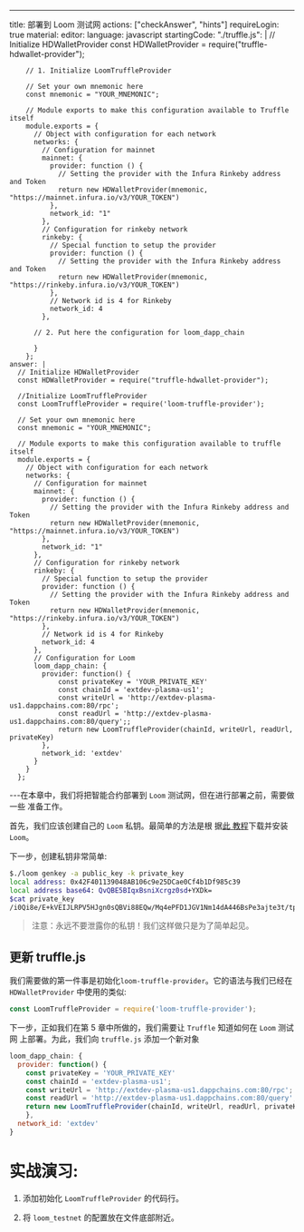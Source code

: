 ---
title: 部署到 Loom 测试网
actions: ["checkAnswer", "hints"]
requireLogin: true
material:
  editor:
    language: javascript
    startingCode:
      "./truffle.js": |
        // Initialize HDWalletProvider
        const HDWalletProvider = require("truffle-hdwallet-provider");

        // 1. Initialize LoomTruffleProvider

        // Set your own mnemonic here
        const mnemonic = "YOUR_MNEMONIC";

        // Module exports to make this configuration available to Truffle itself
        module.exports = {
          // Object with configuration for each network
          networks: {
            // Configuration for mainnet
            mainnet: {
              provider: function () {
                // Setting the provider with the Infura Rinkeby address and Token
                return new HDWalletProvider(mnemonic, "https://mainnet.infura.io/v3/YOUR_TOKEN")
              },
              network_id: "1"
            },
            // Configuration for rinkeby network
            rinkeby: {
              // Special function to setup the provider
              provider: function () {
                // Setting the provider with the Infura Rinkeby address and Token
                return new HDWalletProvider(mnemonic, "https://rinkeby.infura.io/v3/YOUR_TOKEN")
              },
              // Network id is 4 for Rinkeby
              network_id: 4
            },

          // 2. Put here the configuration for loom_dapp_chain

          }
        };
    answer: |
      // Initialize HDWalletProvider
      const HDWalletProvider = require("truffle-hdwallet-provider");

      //Initialize LoomTruffleProvider
      const LoomTruffleProvider = require('loom-truffle-provider');

      // Set your own mnemonic here
      const mnemonic = "YOUR_MNEMONIC";

      // Module exports to make this configuration available to truffle itself
      module.exports = {
        // Object with configuration for each network
        networks: {
          // Configuration for mainnet
          mainnet: {
            provider: function () {
              // Setting the provider with the Infura Rinkeby address and Token
              return new HDWalletProvider(mnemonic, "https://mainnet.infura.io/v3/YOUR_TOKEN")
            },
            network_id: "1"
          },
          // Configuration for rinkeby network
          rinkeby: {
            // Special function to setup the provider
            provider: function () {
              // Setting the provider with the Infura Rinkeby address and Token
              return new HDWalletProvider(mnemonic, "https://rinkeby.infura.io/v3/YOUR_TOKEN")
            },
            // Network id is 4 for Rinkeby
            network_id: 4
          },
          // Configuration for Loom
          loom_dapp_chain: {
            provider: function() {
                const privateKey = 'YOUR_PRIVATE_KEY'
                const chainId = 'extdev-plasma-us1';
                const writeUrl = 'http://extdev-plasma-us1.dappchains.com:80/rpc';
                const readUrl = 'http://extdev-plasma-us1.dappchains.com:80/query';;
                return new LoomTruffleProvider(chainId, writeUrl, readUrl, privateKey)
            },
            network_id: 'extdev'
          }
        }
      };
---在本章中，我们将把智能合约部署到 `Loom` 测试网，但在进行部署之前，需要做一些
准备工作。

首先，我们应该创建自己的 `Loom` 私钥。最简单的方法是根
据<a href="https://loomx.io/developers/docs/en/basic-install-all.html" target=_blank>此
教程</a>下载并安装 `Loom`。

下一步，创建私钥非常简单:

```bash
$./loom genkey -a public_key -k private_key
local address: 0x42F401139048AB106c9e25DCae0Cf4b1Df985c39
local address base64: QvQBE5BIqxBsniXcrgz0sd+YXDk=
$cat private_key
/i0Qi8e/E+kVEIJLRPV5HJgn0sQBVi88EQw/Mq4ePFD1JGV1Nm14dA446BsPe3ajte3t/tpj7HaHDL84+Ce4Dg==
```

> 注意：永远不要泄露你的私钥！我们这样做只是为了简单起见。

## 更新 truffle.js

我们需要做的第一件事是初始化`loom-truffle-provider`。它的语法与我们已经在
`HDWalletProvider` 中使用的类似:

```JavaScript
const LoomTruffleProvider = require('loom-truffle-provider');
```

下一步，正如我们在第 5 章中所做的，我们需要让 `Truffle` 知道如何在 `Loom` 测试网
上部署。为此，我们向 `truffle.js` 添加一个新对象

```JavaScript
loom_dapp_chain: {
  provider: function() {
    const privateKey = 'YOUR_PRIVATE_KEY'
    const chainId = 'extdev-plasma-us1';
    const writeUrl = 'http://extdev-plasma-us1.dappchains.com:80/rpc';
    const readUrl = 'http://extdev-plasma-us1.dappchains.com:80/query';;
    return new LoomTruffleProvider(chainId, writeUrl, readUrl, privateKey)
    },
  network_id: 'extdev'
}
```

# 实战演习:

1. 添加初始化 `LoomTruffleProvider` 的代码行。

2. 将 `loom_testnet` 的配置放在文件底部附近。
